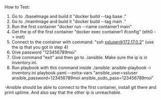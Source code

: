 How to Test:

1. Go to ./baseImage and build it "docker build --tag base ."
2. Go to ./mainImage and build it "docker build --tag main ."
3. Run the first container "docker run --name container1 main"
4. Get the ip of the first container "docker exec container1 ifconfig" (eth0 -> inet)
5. Connect to the container with command: "ssh ssluser@172.17.0.2" (use the ip that you got in step 4)
6. Give password "123456789moi"
7. Give command "exit" and then go to ./ansible. Make sure the ip is in inventory.ini.
8. Run playbook with this command inside ./ansible:
ansible-playbook -i inventory.ini playbook.yaml --extra-vars "ansible_user=ssluser ansible_password=123456789moi ansible_sudo_pass=123456789moi"

-Ansible should be able to connect to the first container, install git there and print uptime. And also say that the other ip is unreachable.

